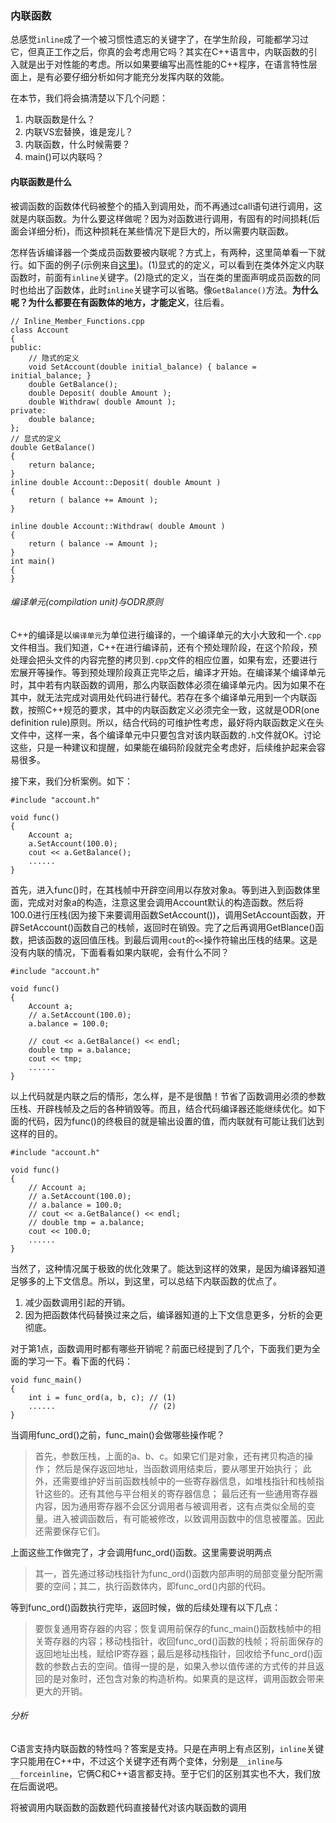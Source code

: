 ### 内联函数
总感觉`inline`成了一个被习惯性遗忘的关键字了，在学生阶段，可能都学习过它，但真正工作之后，你真的会考虑用它吗？其实在C++语言中，内联函数的引入就是出于对性能的考虑。所以如果要编写出高性能的C++程序，在语言特性层面上，是有必要仔细分析如何才能充分发挥内联的效能。

在本节，我们将会搞清楚以下几个问题：
1. 内联函数是什么？
2. 内联VS宏替换，谁是宠儿？
3. 内联函数，什么时候需要？
4. main()可以内联吗？


#### 内联函数是什么
被调函数的函数体代码被整个的插入到调用处，而不再通过call语句进行调用，这就是内联函数。为什么要这样做呢？因为对函数进行调用，有固有的时间损耗(后面会详细分析)，而这种损耗在某些情况下是巨大的，所以需要内联函数。

怎样告诉编译器一个类成员函数要被内联呢？方式上，有两种，这里简单看一下就行。如下面的例子(示例来自[这里](https://docs.microsoft.com/en-us/cpp/cpp/inline-functions-cpp?view=vs-2019))。(1)显式的的定义，可以看到在类体外定义内联函数时，前面有`inline`关键字。(2)隐式的定义，当在类的里面声明成员函数的同时也给出了函数体，此时`inline`关键字可以省略。像`GetBalance()`方法。**为什么呢？为什么都要在有函数体的地方，才能定义**，往后看。
    
    // Inline_Member_Functions.cpp
    class Account
    {
    public:
        // 隐式的定义
        void SetAccount(double initial_balance) { balance = initial_balance; }
        double GetBalance();
        double Deposit( double Amount );
        double Withdraw( double Amount );
    private:
        double balance;
    };
    // 显式的定义
    double GetBalance() 
    { 
        return balance;
    }    
    inline double Account::Deposit( double Amount )
    {
        return ( balance += Amount );
    }

    inline double Account::Withdraw( double Amount )
    {
        return ( balance -= Amount );
    }
    int main()
    {
    }

###### 编译单元(compilation unit)与ODR原则
C++的编译是以`编译单元`为单位进行编译的，一个编译单元的大小大致和一个`.cpp`文件相当。我们知道，C++在进行编译前，还有个预处理阶段，在这个阶段，预处理会把头文件的内容完整的拷贝到`.cpp`文件的相应位置，如果有宏，还要进行宏展开等操作。等到预处理阶段真正完毕之后，编译才开始。在编译某个编译单元时，其中若有内联函数的调用，那么内联函数体必须在编译单元内。因为如果不在其中，就无法完成对调用处代码进行替代。若存在多个编译单元用到一个内联函数，按照C++规范的要求，其中的内联函数定义必须完全一致，这就是ODR(one definition rule)原则。所以，结合代码的可维护性考虑，最好将内联函数定义在头文件中，这样一来，各个编译单元中只要包含对该内联函数的`.h`文件就OK。讨论这些，只是一种建议和提醒，如果能在编码阶段就完全考虑好，后续维护起来会容易很多。

接下来，我们分析案例。如下：

    #include "account.h"

    void func()
    {
        Account a;
        a.SetAccount(100.0);
        cout << a.GetBalance();
        ......
    }
首先，进入func()时，在其栈帧中开辟空间用以存放对象a。等到进入到函数体里面，完成对对象a的构造，注意这里会调用Account默认的构造函数。然后将100.0进行压栈(因为接下来要调用函数SetAccount())，调用SetAccount函数，开辟SetAccount()函数自己的栈帧，返回时在销毁。完了之后再调用GetBlance()函数，把该函数的返回值压栈。到最后调用`cout`的`<<`操作符输出压栈的结果。这是没有内联的情况，下面看看如果内联呢，会有什么不同？

    #include "account.h"

    void func()
    {
        Account a;
        // a.SetAccount(100.0);
        a.balance = 100.0;
        
        // cout << a.GetBalance() << endl;
        double tmp = a.balance;
        cout << tmp;
        ......
    }
以上代码就是内联之后的情形，怎么样，是不是很酷！节省了函数调用必须的参数压栈、开辟栈帧及之后的各种销毁等。而且，结合代码编译器还能继续优化。如下面的代码，因为func()的终极目的就是输出设置的值，而内联就有可能让我们达到这样的目的。

    #include "account.h"

    void func()
    {
        // Account a;
        // a.SetAccount(100.0);
        // a.balance = 100.0;
        // cout << a.GetBalance() << endl;
        // double tmp = a.balance;
        cout << 100.0;
        ......
    }
当然了，这种情况属于极致的优化效果了。能达到这样的效果，是因为编译器知道足够多的上下文信息。所以，到这里，可以总结下内联函数的优点了。
1. 减少函数调用引起的开销。
2. 因为把函数体代码替换过来之后，编译器知道的上下文信息更多，分析的会更彻底。

对于第1点，函数调用时都有哪些开销呢？前面已经提到了几个，下面我们更为全面的学习一下。看下面的代码：

    void func_main()
    {
        int i = func_ord(a, b, c); // (1)
        ......                     // (2)
    }
当调用func_ord()之前，func_main()会做哪些操作呢？
> 首先，参数压栈，上面的a、b、c。如果它们是对象，还有拷贝构造的操作；
然后是保存返回地址，当函数调用结束后，要从哪里开始执行；
此外，还需要维护好当前函数栈帧中的一些寄存器信息，如堆栈指针和栈帧指针这些的。还有其他与平台相关的寄存器信息；
最后还有一些通用寄存器内容，因为通用寄存器不会区分调用者与被调用者，这有点类似全局的变量。进入被调函数后，有可能被修改，以致调用函数中的信息被覆盖。因此还需要保存它们。

上面这些工作做完了，才会调用func_ord()函数。这里需要说明两点
> 其一，首先通过移动栈指针为func_ord()函数内部声明的局部变量分配所需要的空间；其二，执行函数体内，即func_ord()内部的代码。

等到func_ord()函数执行完毕，返回时候，做的后续处理有以下几点：
> 要恢复通用寄存器的内容；恢复调用前保存的func_main()函数栈帧中的相关寄存器的内容；移动栈指针，收回func_ord()函数的栈帧；将前面保存的返回地址出栈，赋给IP寄存器；最后是移动栈指针，回收给予func_ord()函数的参数占去的空间。值得一提的是，如果入参以值传递的方式传的并且返回的是对象时，还包含对象的构造析构。如果真的是这样，调用函数会带来更大的开销。

###### 分析

C语言支持内联函数的特性吗？答案是支持。只是在声明上有点区别，`inline`关键字只能用在C++中，不过这个关键字还有两个变体，分别是`__inline`与`__forceinline`，它俩C和C++语言都支持。至于它们的区别其实也不大，我们放在后面说吧。



将被调用内联函数的函数题代码直接替代对该内联函数的调用
